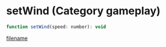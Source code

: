 # setWind (Category gameplay)

```js
function setWind(speed: number): void
```

[filename](setWind_m.md ':include')